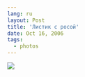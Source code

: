 ```yaml
---
lang: ru
layout: Post
title: 'Листик с росой'
date: Oct 16, 2006
tags:
  - photos
---
```


![](http://wow.sapegin.me/1l3R023E2H3b/Sapegin-Artem-20D-2006-10-13-252-5213-lj.jpg)
